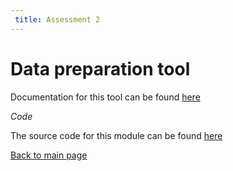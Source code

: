 ```yaml
---
 title: Assessment 2
---
```


Data preparation tool
=====================

Documentation for this tool can be found [here](https://github.com/FayeChant/GEOG5991M_Assessment2_)

*Code*

The source code for this module can be found [here](https://github.com/FayeChant/GEOG5991M_Assessment2)

[Back to main page](https://fayechant.github.io/index.html)
